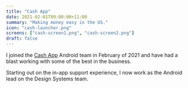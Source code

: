 ```yaml
---
title: "Cash App"
date: 2021-02-01T09:00:00+11:00
summary: "Making money easy in the US."
icon: "cash-launcher.png"
screens: ["cash-screen1.png", "cash-screen2.png"]
draft: false
---
```


I joined the [Cash App](https://code.cash.app/) Android team in February of 2021 and have had a blast working with some of the best in the business.

Starting out on the in-app support experience, I now work as the Android lead on the Design Systems team.
